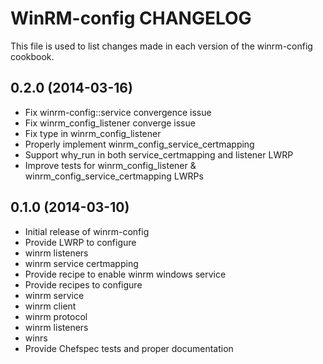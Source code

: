 WinRM-config CHANGELOG
======================
This file is used to list changes made in each version of the winrm-config cookbook.

0.2.0 (2014-03-16)
------------------
- Fix winrm-config::service convergence issue
- Fix winrm_config_listener converge issue
- Fix type in winrm_config_listener
- Properly implement winrm_config_service_certmapping
- Support why_run in both service_certmapping and listener LWRP
- Improve tests for winrm_config_listener & winrm_config_service_certmapping LWRPs

0.1.0 (2014-03-10)
------------------
- Initial release of winrm-config
- Provide LWRP to configure
 - winrm listeners
 - winrm service certmapping
- Provide recipe to enable winrm windows service
- Provide recipes to configure
 - winrm service
 - winrm client
 - winrm protocol
 - winrm listeners
 - winrs
- Provide Chefspec tests and proper documentation
